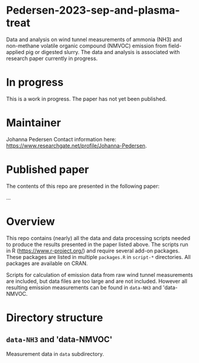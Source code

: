 # Pedersen-2023-sep-and-plasma-treat
Data and analysis on wind tunnel measurements of ammonia (NH3) and non-methane volatile organic compound (NMVOC) emission from field-applied pig or digested slurry. The data and analysis is associated with research paper currently in progress. 

# In progress
This is a work in progress. 
The paper has not yet been published. 

# Maintainer
Johanna Pedersen 
Contact information here: <https://www.researchgate.net/profile/Johanna-Pedersen>.

# Published paper
The contents of this repo are presented in the following paper:

...

# Overview
This repo contains (nearly) all the data and data processing scripts needed to produce the results presented in the paper listed above. 
The scripts run in R (<https://www.r-project.org/>) and require several add-on packages.
These packages are listed in multiple `packages.R` in `script-*` directories.
All packages are available on CRAN. 

Scripts for calculation of emission data from raw wind tunnel measurements are included, but data files are too large and are not included. 
However all resulting emission measurements can be found in `data-NH3` and 'data-NMVOC.

# Directory structure

## `data-NH3` and 'data-NMVOC'
Measurement data in `data` subdirectory.

